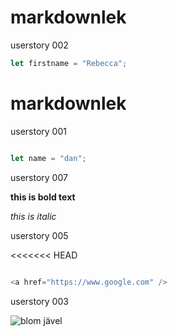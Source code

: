 
# markdownlek
userstory 002
```javascript
let firstname = "Rebecca";
```


# markdownlek

userstory 001
```javascript

let name = "dan";

```
userstory 007

**this is bold text**

*this is italic*

userstory 005

<<<<<<< HEAD
```javascript

<a href="https://www.google.com" />

```

userstory 003

<img src="https://www.villaagarna.se/globalassets/riksforbundet/bildbanken/tradgard--odling/solros_norrby_1200_750.jpg " alt="blom jävel " />

